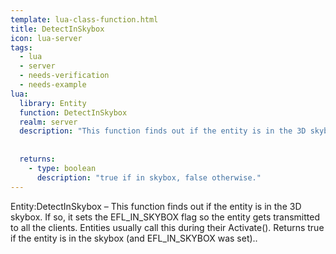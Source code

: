 ```yaml
---
template: lua-class-function.html
title: DetectInSkybox
icon: lua-server
tags:
  - lua
  - server
  - needs-verification
  - needs-example
lua:
  library: Entity
  function: DetectInSkybox
  realm: server
  description: "This function finds out if the entity is in the 3D skybox. If so, it sets the EFL_IN_SKYBOX flag so the entity gets transmitted to all the clients. Entities usually call this during their Activate(). Returns true if the entity is in the skybox (and EFL_IN_SKYBOX was set).."
  
  
  returns:
    - type: boolean
      description: "true if in skybox, false otherwise."
---
```


<div class="lua__search__keywords">
Entity:DetectInSkybox &#x2013; This function finds out if the entity is in the 3D skybox. If so, it sets the EFL_IN_SKYBOX flag so the entity gets transmitted to all the clients. Entities usually call this during their Activate(). Returns true if the entity is in the skybox (and EFL_IN_SKYBOX was set)..
</div>

